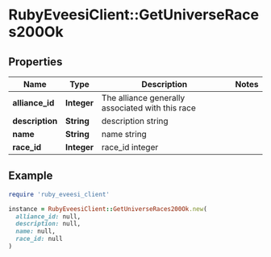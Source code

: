 # RubyEveesiClient::GetUniverseRaces200Ok

## Properties

| Name | Type | Description | Notes |
| ---- | ---- | ----------- | ----- |
| **alliance_id** | **Integer** | The alliance generally associated with this race |  |
| **description** | **String** | description string |  |
| **name** | **String** | name string |  |
| **race_id** | **Integer** | race_id integer |  |

## Example

```ruby
require 'ruby_eveesi_client'

instance = RubyEveesiClient::GetUniverseRaces200Ok.new(
  alliance_id: null,
  description: null,
  name: null,
  race_id: null
)
```


